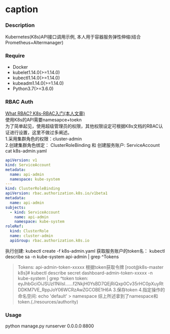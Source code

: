 # caption


### Description  
Kubernetes(K8s)API接口调用示例, 本人用于容器服务弹性伸缩(结合Prometheus+Altermanager)  


### Require
- Docker
- kubelet1.14.0(>=1.14.0)
- kubectl1.14.0(>=1.14.0)
- kubeadm1.14.0(>=1.14.0)
- Python3.7(>=3.6.0)

### RBAC Auth
[What RBAC? K8s-RBAC入门(本人文章)](https://blog.csdn.net/qq_38900565/article/details/102585741)  
使用K8s的API需要namesapce+toekn  
为了简单起见，使用超级管理员的权限，其他权限设定可根据K8s文档的RBAC认证进行设置，这里不做过多阐述。  
1.采用集群角色的权限：cluster-admin  
2.创建集群角色绑定： ClusterRoleBinding 和 创建服务账户: ServiceAccount  
cat k8s-admin.yaml  
```yaml
apiVersion: v1
kind: ServiceAccount
metadata:
  name: api-admin
  namespace: kube-system
---
kind: ClusterRoleBinding
apiVersion: rbac.authorization.k8s.io/v1beta1
metadata:
  name: api-admin
subjects:
  - kind: ServiceAccount
    name: api-admin
    namespace: kube-system
roleRef:
  kind: ClusterRole
  name: cluster-admin
  apiGroup: rbac.authorization.k8s.io
```
执行创建: 
kubectl create -f k8s-admin.yaml
获取服务账户的token名：
kubectl describe sa -n kube-system api-admin | grep ^Tokens
>Tokens:              api-admin-token-xxxxx
根据token获取令牌
[root@k8s-master k8s]# kubectl describe secret dashboard-admin-token-xxxxx -n kube-system | grep ^token
token:      eyJhbGciOiJSUzI1NiIsI......f2NkjH0YsBD7QEjRiQxp0Cv35rHC0pXuyRtDDKM7VE_RppJoY06WCRzAwZGCOBE1H6A
3.保存token
4.指定操作的命名空间: echo 'default' > namespace
综上所述拿到了namespace和token.(./resources/authority)

### Usage
python manage.py runserver 0.0.0.0:8800
